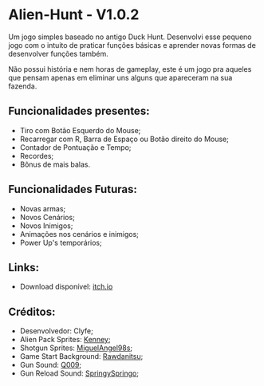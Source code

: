 # Alien-Hunt - V1.0.2

Um jogo simples baseado no antigo Duck Hunt. Desenvolvi esse pequeno jogo com o intuito de praticar funções básicas e aprender novas formas de desenvolver funções também.

Não possui história e nem horas de gameplay, este é um jogo pra aqueles que pensam apenas em eliminar uns alguns que apareceram na sua fazenda.

## Funcionalidades presentes:

+ Tiro com Botão Esquerdo do Mouse;
+ Recarregar com R, Barra de Espaço ou Botão direito do Mouse;
+ Contador de Pontuação e Tempo;
+ Recordes;
+ Bônus de mais balas.

## Funcionalidades Futuras:

+ Novas armas;
+ Novos Cenários;
+ Novos Inimigos;
+ Animações nos cenários e inimigos;
+ Power Up's temporários;

## Links:
+ Download disponível: [itch.io](https://clyfe.itch.io/alien-hunt)

## Créditos:
+ Desenvolvedor: Clyfe;
+ Alien Pack Sprites: [Kenney](https://www.kenney.nl);
+ Shotgun Sprites: [MiguelAngel98s](https://opengameart.org/content/shotgun-0);
+ Game Start Background: [Rawdanitsu](https://opengameart.org/content/space-backgrounds-8);
+ Gun Sound: [Q009](https://opengameart.org/content/q009s-weapon-sounds);
+ Gun Reload Sound: [SpringySpringo](https://opengameart.org/content/gun-reload-sounds);

